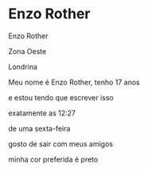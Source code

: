 <h1>Enzo Rother</h1>
<p>Enzo Rother</em></p>
<p></em>Zona Oeste</em></p
<p></em>Londrina</em></p>




<p>Meu nome é Enzo Rother, tenho 17 anos
<p>e estou tendo que escrever isso
<p>exatamente as </strong>12:27</strong><p>
<p>de uma sexta-feira<p> 
<p>gosto de sair com meus amigos<p>  
<p>minha cor preferida é preto<p>
